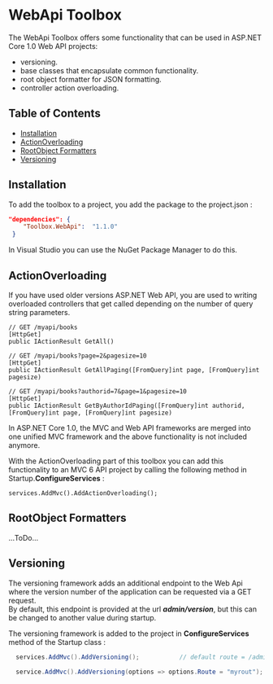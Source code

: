 # WebApi Toolbox  

The WebApi Toolbox offers some functionality that can be used in ASP.NET Core 1.0 Web API projects:
- versioning.
- base classes that encapsulate common functionality.
- root object formatter for JSON formatting.
- controller action overloading.  

## Table of Contents

<!-- START doctoc generated TOC please keep comment here to allow auto update -->
<!-- DON'T EDIT THIS SECTION, INSTEAD RE-RUN doctoc TO UPDATE -->


- [Installation](#installation)
- [ActionOverloading](#actionoverloading)
- [RootObject Formatters](#rootobject-formatters)
- [Versioning](#versioning)

<!-- END doctoc generated TOC please keep comment here to allow auto update -->

## Installation

To add the toolbox to a project, you add the package to the project.json :

``` json 
"dependencies": {
    "Toolbox.WebApi":  "1.1.0"
 }
``` 

In Visual Studio you can use the NuGet Package Manager to do this.
  
  
## ActionOverloading

If you have used older versions ASP.NET Web API, you are used to writing overloaded controllers that get called depending on the number of query string parameters.

```
// GET /myapi/books
[HttpGet]
public IActionResult GetAll()

// GET /myapi/books?page=2&pagesize=10
[HttpGet]
public IActionResult GetAllPaging([FromQuery]int page, [FromQuery]int pagesize)

// GET /myapi/books?authorid=7&page=1&pagesize=10
[HttpGet]
public IActionResult GetByAuthorIdPaging([FromQuery]int authorid, [FromQuery]int page, [FromQuery]int pagesize)
```

In ASP.NET Core 1.0, the MVC and Web API frameworks are merged into one unified MVC framework and the above functionality is not included anymore.     

With the ActionOverloading part of this toolbox you can add this functionality to an MVC 6 API project by calling the following method in Startup.**ConfigureServices** :

```
services.AddMvc().AddActionOverloading();
```
  
   
## RootObject Formatters

...ToDo...  
  
  
## Versioning  

The versioning framework adds an additional endpoint to the Web Api where the version number of the application can be requested via a GET request.  
By default, this endpoint is provided at the url **_admin/version_**, but this can be changed to another value during startup.

The versioning framework is added to the project in **ConfigureServices** method of the Startup  class :

``` csharp
  services.AddMvc().AddVersioning();           // default route = /admin/version
  
  service.AddMvc().AddVersioning(options => options.Route = "myrout");      // use custom route 
```

